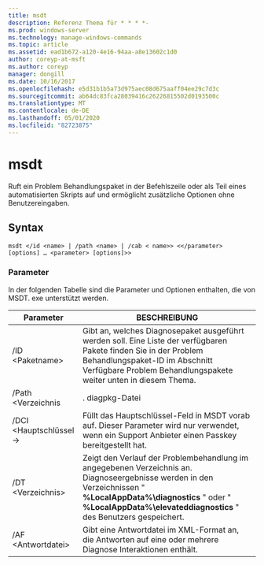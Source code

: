 ```yaml
---
title: msdt
description: Referenz Thema für * * * *-
ms.prod: windows-server
ms.technology: manage-windows-commands
ms.topic: article
ms.assetid: ead1b672-a120-4e16-94aa-a8e13602c1d0
author: coreyp-at-msft
ms.author: coreyp
manager: dongill
ms.date: 10/16/2017
ms.openlocfilehash: e5d31b1b5a73d975aec08d675aaff04ee29c7d3c
ms.sourcegitcommit: ab64dc83fca28039416c26226815502d0193500c
ms.translationtype: MT
ms.contentlocale: de-DE
ms.lasthandoff: 05/01/2020
ms.locfileid: "82723875"
---
```

# <a name="msdt"></a>msdt



Ruft ein Problem Behandlungspaket in der Befehlszeile oder als Teil eines automatisierten Skripts auf und ermöglicht zusätzliche Optionen ohne Benutzereingaben.

## <a name="syntax"></a>Syntax

```
msdt </id <name> | /path <name> | /cab < name>> <</parameter> [options] … <parameter> [options]>>
```

### <a name="parameters"></a>Parameter

In der folgenden Tabelle sind die Parameter und Optionen enthalten, die von MSDT. exe unterstützt werden.


|      Parameter      |                                                                                            BESCHREIBUNG                                                                                             |
|---------------------|----------------------------------------------------------------------------------------------------------------------------------------------------------------------------------------------------|
| /ID \<Paketname> |        Gibt an, welches Diagnosepaket ausgeführt werden soll. Eine Liste der verfügbaren Pakete finden Sie in der Problem Behandlungspaket-ID im Abschnitt Verfügbare Problem Behandlungspakete weiter unten in diesem Thema.         |
|  /Path \<Verzeichnis  |                                                                                           . diagpkg-Datei                                                                                            |
|   /DCI \<Hauptschlüssel->   |                                        Füllt das Hauptschlüssel-Feld in MSDT vorab auf. Dieser Parameter wird nur verwendet, wenn ein Support Anbieter einen Passkey bereitgestellt hat.                                         |
|  /DT \<Verzeichnis>   | Zeigt den Verlauf der Problembehandlung im angegebenen Verzeichnis an. Diagnoseergebnisse werden in den Verzeichnissen " **%LocalAppData%\diagnostics** " oder " **%LocalAppData%\elevateddiagnostics** " des Benutzers gespeichert. |
| /AF \<Antwortdatei>  |                                               Gibt eine Antwortdatei im XML-Format an, die Antworten auf eine oder mehrere Diagnose Interaktionen enthält.                                               |

